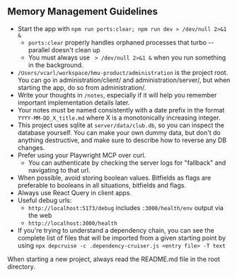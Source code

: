## Memory Management Guidelines

- Start the app with `npm run ports:clear; npm run dev > /dev/null 2>&1 &`
  - `ports:clear` properly handles orphaned processes that turbo --parallel doesn't clean up
  - You must always use ` > /dev/null 2>&1 &` when you run something in the background.
- `/Users/vcarl/workspace/hmu-product/administration` is the project root. You can go in administration/client/ and administration/server/, but when starting the app, do so from administration/.
- Write your thoughts in `/notes`, especially if it will help you remember important implementation details later.
- Your notes must be named consistently with a date prefix in the format `YYYY-MM-DD_X_title.md` where X is a monotonically increasing integer.
- This project uses sqlite at `server/data/club.db`, so you can inspect the database yourself. You can make your own dummy data, but don't do anything destructive, and make sure to describe how to reverse any DB changes.
- Prefer using your Playwright MCP over curl.
  - You can authenticate by checking the server logs for "fallback" and navigating to that url.
- When possible, avoid storing boolean values. Bitfields as flags are preferable to booleans in all situations, bitfields and flags.
- Always use React Query in client apps.
- Useful debug urls: 
  - `http://localhost:5173/debug` includes `:3000/health/env` output via the web
  - `http://localhost:3000/health`
- If you're trying to understand a dependency chain, you can see the complete list of files that will be imported from a given starting point by using `npx depcruise -c .dependency-cruiser.js <entry file> -T text`

When starting a new project, always read the README.md file in the root directory.
